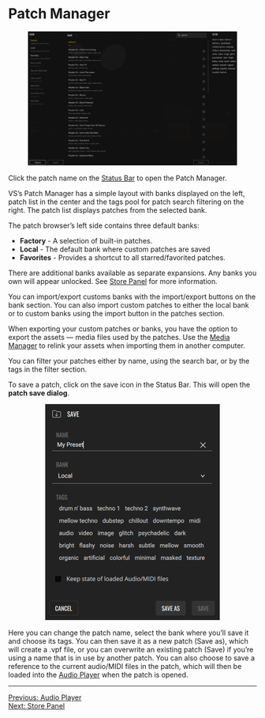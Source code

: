 # Patch Manager

<div style="text-align: center;">
<figure style="text-align: center;">
  <img src="/vs/vs2/images/patch-manager.png" alt="Patch Manager" style="padding: 0px" />
  <figcaption style="font-size: 0.9em;"></figcaption>
</figure>
</div>

Click the patch name on the [Status Bar](overview#status-bar) to open the Patch Manager.

VS’s Patch Manager has a simple layout with banks displayed on the left, patch list in the center and the tags pool for patch search filtering on the right. The patch list displays patches from the selected bank.

The patch browser’s left side contains three default banks:

- **Factory** - A selection of built-in patches.
- **Local** - The default bank where custom patches are saved
- **Favorites** - Provides a shortcut to all starred/favorited patches.

There are additional banks available as separate expansions. Any banks you own will appear unlocked. See [Store Panel](store-panel) for more information.

You can import/export customs banks with the import/export buttons on the bank section. You can also import custom patches to either the local bank or to custom banks using the import button in the patches section.

When exporting your custom patches or banks, you have the option to export the assets — media files used by the patches. Use the [Media Manager](media-manager) to relink your assets when importing them in another computer.

You can filter your patches either by name, using the search bar, or by the tags in the filter section.

To save a patch, click on the save icon in the Status Bar. This will open the **patch save dialog**.

<div style="text-align: center;">
<figure style="text-align: center;">
  <img src="/vs/vs2/images/save-dialog.png" alt="Save Dialog" style="padding: 0px" />
  <figcaption style="font-size: 0.9em;"></figcaption>
</figure>
</div>

Here you can change the patch name, select the bank where you’ll save it and choose its tags. You can then save it as a new patch (Save as), which will create a .vpf file, or you can overwrite an existing patch (Save) if you’re using a name that is in use by another patch. You can also choose to save a reference to the current audio/MIDI files in the patch, which will then be loaded into the [Audio Player](audio-player) when the patch is opened.

---

[Previous: Audio Player](audio-player)<br>
[Next: Store Panel](store-panel)
